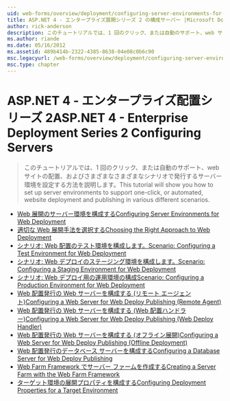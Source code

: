 ```yaml
---
uid: web-forms/overview/deployment/configuring-server-environments-for-web-deployment/index
title: ASP.NET 4 - エンタープライズ展開シリーズ 2 の構成サーバー |Microsoft Docs
author: rick-anderson
description: このチュートリアルでは、1 回のクリック、または自動のサポート、web サイトの配置、およびさまざまな異なるシナリオで発行するサーバー環境を設定する方法を説明しています.
ms.author: riande
ms.date: 05/16/2012
ms.assetid: 489b414b-2322-4385-8638-04e08c0b6c90
msc.legacyurl: /web-forms/overview/deployment/configuring-server-environments-for-web-deployment
msc.type: chapter
---
```

<a name="aspnet-4---enterprise-deployment-series-2-configuring-servers"></a><span data-ttu-id="b89dc-103">ASP.NET 4 - エンタープライズ配置シリーズ 2</span><span class="sxs-lookup"><span data-stu-id="b89dc-103">ASP.NET 4 - Enterprise Deployment Series 2 Configuring Servers</span></span>
====================
> <span data-ttu-id="b89dc-104">このチュートリアルでは、1 回のクリック、または自動のサポート、web サイトの配置、およびさまざまなさまざまなシナリオで発行するサーバー環境を設定する方法を説明します。</span><span class="sxs-lookup"><span data-stu-id="b89dc-104">This tutorial will show you how to set up server environments to support one-click, or automated, website deployment and publishing in various different scenarios.</span></span>


- [<span data-ttu-id="b89dc-105">Web 展開のサーバー環境を構成する</span><span class="sxs-lookup"><span data-stu-id="b89dc-105">Configuring Server Environments for Web Deployment</span></span>](configuring-server-environments-for-web-deployment.md)
- [<span data-ttu-id="b89dc-106">適切な Web 展開手法を選択する</span><span class="sxs-lookup"><span data-stu-id="b89dc-106">Choosing the Right Approach to Web Deployment</span></span>](choosing-the-right-approach-to-web-deployment.md)
- [<span data-ttu-id="b89dc-107">シナリオ: Web 配置のテスト環境を構成します。</span><span class="sxs-lookup"><span data-stu-id="b89dc-107">Scenario: Configuring a Test Environment for Web Deployment</span></span>](scenario-configuring-a-test-environment-for-web-deployment.md)
- [<span data-ttu-id="b89dc-108">シナリオ: Web デプロイのステージング環境を構成します。</span><span class="sxs-lookup"><span data-stu-id="b89dc-108">Scenario: Configuring a Staging Environment for Web Deployment</span></span>](scenario-configuring-a-staging-environment-for-web-deployment.md)
- [<span data-ttu-id="b89dc-109">シナリオ: Web デプロイ用の運用環境の構成</span><span class="sxs-lookup"><span data-stu-id="b89dc-109">Scenario: Configuring a Production Environment for Web Deployment</span></span>](scenario-configuring-a-production-environment-for-web-deployment.md)
- [<span data-ttu-id="b89dc-110">Web 配置発行の Web サーバーを構成する (リモート エージェント)</span><span class="sxs-lookup"><span data-stu-id="b89dc-110">Configuring a Web Server for Web Deploy Publishing (Remote Agent)</span></span>](configuring-a-web-server-for-web-deploy-publishing-remote-agent.md)
- [<span data-ttu-id="b89dc-111">Web 配置発行の Web サーバーを構成する (Web 配置ハンドラー)</span><span class="sxs-lookup"><span data-stu-id="b89dc-111">Configuring a Web Server for Web Deploy Publishing (Web Deploy Handler)</span></span>](configuring-a-web-server-for-web-deploy-publishing-web-deploy-handler.md)
- [<span data-ttu-id="b89dc-112">Web 配置発行の Web サーバーを構成する (オフライン展開)</span><span class="sxs-lookup"><span data-stu-id="b89dc-112">Configuring a Web Server for Web Deploy Publishing (Offline Deployment)</span></span>](configuring-a-web-server-for-web-deploy-publishing-offline-deployment.md)
- [<span data-ttu-id="b89dc-113">Web 配置発行のデータベース サーバーを構成する</span><span class="sxs-lookup"><span data-stu-id="b89dc-113">Configuring a Database Server for Web Deploy Publishing</span></span>](configuring-a-database-server-for-web-deploy-publishing.md)
- [<span data-ttu-id="b89dc-114">Web Farm Framework でサーバー ファームを作成する</span><span class="sxs-lookup"><span data-stu-id="b89dc-114">Creating a Server Farm with the Web Farm Framework</span></span>](creating-a-server-farm-with-the-web-farm-framework.md)
- [<span data-ttu-id="b89dc-115">ターゲット環境の展開プロパティを構成する</span><span class="sxs-lookup"><span data-stu-id="b89dc-115">Configuring Deployment Properties for a Target Environment</span></span>](configuring-deployment-properties-for-a-target-environment.md)
